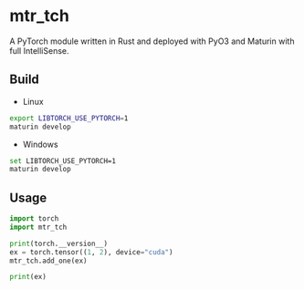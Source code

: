 # mtr_tch
A PyTorch module written in Rust and deployed with PyO3 and Maturin with full IntelliSense.
 
## Build

- Linux

```Bash
export LIBTORCH_USE_PYTORCH=1
maturin develop
```

- Windows

```Bash
set LIBTORCH_USE_PYTORCH=1
maturin develop
```

## Usage

```Python
import torch
import mtr_tch

print(torch.__version__)
ex = torch.tensor((1, 2), device="cuda")
mtr_tch.add_one(ex)

print(ex)
```
